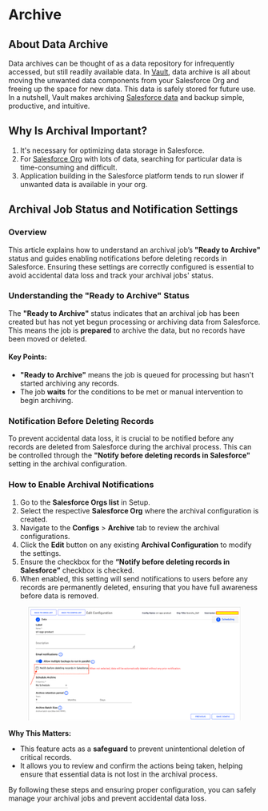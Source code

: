# Archive

## About Data Archive <a href="#about-data-archive" id="about-data-archive"></a>

Data archives can be thought of as a data repository for infrequently accessed, but still readily available data. In [Vault](https://www.autorabit.com/products/vault-data-backup-recovery/), data archive is all about moving the unwanted data components from your Salesforce Org and freeing up the space for new data. This data is safely stored for future use. In a nutshell, Vault makes archiving [Salesforce data](https://www.autorabit.com/blog/how-to-backup-salesforce-data/) and backup simple, productive, and intuitive.

## Why Is Archival Important? <a href="#why-is-the-archival-important" id="why-is-the-archival-important"></a>

1. It's necessary for optimizing data storage in Salesforce.
2. For [Salesforce Org](../../configuring-vault/registering-salesforce-org/) with lots of data, searching for particular data is time-consuming and difficult.
3. Application building in the Salesforce platform tends to run slower if unwanted data is available in your org.

## Archival Job Status and Notification Settings

### **Overview**

This article explains how to understand an archival job’s **"Ready to Archive"** status and guides enabling notifications before deleting records in Salesforce. Ensuring these settings are correctly configured is essential to avoid accidental data loss and track your archival jobs' status.

### **Understanding the "Ready to Archive" Status**

The **"Ready to Archive"** status indicates that an archival job has been created but has not yet begun processing or archiving data from Salesforce. This means the job is **prepared** to archive the data, but no records have been moved or deleted.

#### Key Points:

* **"Ready to Archive"** means the job is queued for processing but hasn't started archiving any records.
* The job **waits** for the conditions to be met or manual intervention to begin archiving.

### **Notification Before Deleting Records**

To prevent accidental data loss, it is crucial to be notified before any records are deleted from Salesforce during the archival process. This can be controlled through the **"Notify before deleting records in Salesforce"** setting in the archival configuration.

### **How to Enable Archival Notifications**

1. Go to the **Salesforce Orgs list** in Setup.
2. Select the respective **Salesforce Org** where the archival configuration is created.
3. Navigate to the **Configs** > **Archive** tab to review the archival configurations.
4. Click the **Edit** button on any existing **Archival Configuration** to modify the settings.
5. Ensure the checkbox for the **“Notify before deleting records in Salesforce”** checkbox is checked.
6. When enabled, this setting will send notifications to users before any records are permanently deleted, ensuring that you have full awareness before data is removed.

<figure><img src="../../../../.gitbook/assets/image (2) (1) (1) (1) (1) (1) (1) (1) (1) (1) (1) (1) (1) (1) (1).png" alt=""><figcaption></figcaption></figure>

**Why This Matters:**

* This feature acts as a **safeguard** to prevent unintentional deletion of critical records.
* It allows you to review and confirm the actions being taken, helping ensure that essential data is not lost in the archival process.

By following these steps and ensuring proper configuration, you can safely manage your archival jobs and prevent accidental data loss.
